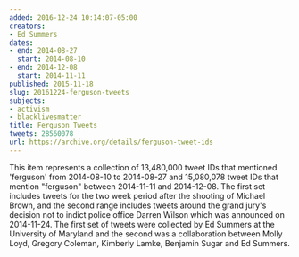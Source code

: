 ```yaml
---
added: 2016-12-24 10:14:07-05:00
creators:
- Ed Summers
dates:
- end: 2014-08-27
  start: 2014-08-10
- end: 2014-12-08
  start: 2014-11-11
published: 2015-11-18
slug: 20161224-ferguson-tweets
subjects:
- activism
- blacklivesmatter
title: Ferguson Tweets
tweets: 28560078
url: https://archive.org/details/ferguson-tweet-ids
---
```


This item represents a collection of 13,480,000 tweet IDs that mentioned 'ferguson' from 2014-08-10 to 2014-08-27 and 15,080,078 tweet IDs that mention "ferguson" between 2014-11-11 and 2014-12-08.
The first set includes tweets for the two week period after the shooting of Michael Brown, and the second range includes tweets around the grand jury's decision not to indict police office Darren Wilson which was announced on 2014-11-24.
The first set of tweets were collected by Ed Summers at the University of Maryland and the second was a collaboration between Molly Loyd, Gregory Coleman, Kimberly Lamke, Benjamin Sugar and Ed Summers.
